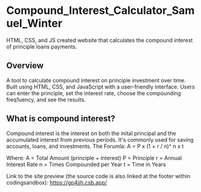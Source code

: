 # Compound_Interest_Calculator_Samuel_Winter

HTML, CSS, and JS created website that calculates the compound interest of principle loans payments.

## Overview
A tool to calculate compound interest on principle investment over time.
Built using HTML, CSS, and JavaScript with a user-friendly interface.
Users can enter the principle, set the interest rate, choose the compounding freq1uency, and see the results.

## What is compound interest?
Compound interest is the interest on both the inital principal and the accumulated interest from previous periods.
It's commonly used for saving accounts, loans, and investments.
The Forumla: A = P x (1 + r / n)^ n x t

  Where:
  A = Total Amount (principle + interest)
  P = Principle
  r = Annual Interest Rate
  n = Times Compounded per Year
  t = Time in Years

Link to the site preview (the source code is also linked at the footer within codingsandbox): https://gp4jjh.csb.app/
